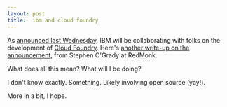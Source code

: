 ```yaml
---
layout: post
title:  ibm and cloud foundry
---
```


As [announced last Wednesday](http://www-03.ibm.com/press/us/en/pressrelease/41569.wss), 
IBM will be collaborating with folks on the development of
[Cloud Foundry](http://www.cloudfoundry.com/).  Here's 
[another write-up on the announcement](http://redmonk.com/sogrady/2013/07/30/ibm-plus-cloud-foundry/), 
from Stephen O'Grady at RedMonk.

What does all this mean?  What will I be doing?

I don't know exactly. Something. Likely involving open source (yay!). 

More in a bit, I hope.